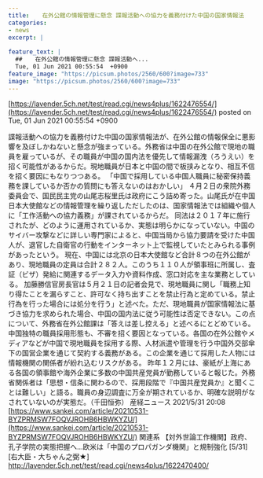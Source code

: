 ```yaml
---
title:  　在外公館の情報管理に懸念 諜報活動への協力を義務付けた中国の国家情報法   
categories:
- news
excerpt: |
  
feature_text: |
  ##  　在外公館の情報管理に懸念 諜報活動へ...
  Tue, 01 Jun 2021 00:55:54  +0900
feature_image: "https://picsum.photos/2560/600?image=733"
image: "https://picsum.photos/2560/600?image=733"
---
```


[https://lavender.5ch.net/test/read.cgi/news4plus/1622476554/](https://lavender.5ch.net/test/read.cgi/news4plus/1622476554/)
posted on Tue, 01 Jun 2021 00:55:54  +0900

<!--more-->

諜報活動への協力を義務付けた中国の国家情報法が、在外公館の情報保全に悪影響を及ぼしかねないと懸念が強まっている。外務省は中国の在外公館で現地の職員を雇っているが、その職員が中国の国内法を優先して情報漏洩（ろうえい）を招く可能性があるからだ。現地職員が日本と中国の間で板挟みとなり、相互不信を招く要因にもなりつつある。 「中国で採用している中国人職員に秘密保持義務を課しているか否かの質問にも答えないのはおかしい」 ４月２日の衆院外務委員会で、国民民主党の山尾志桜里氏は政府にこう詰め寄った。山尾氏が在中国日本大使館などの情報管理を繰り返しただしたのは、国家情報法では組織や個人に「工作活動への協力義務」が課されているからだ。 同法は２０１７年に施行されたが、どのように運用されているか、実態は明らかになっていない。中国のサイバー攻撃などに詳しい専門家によると、中国当局から協力要請を受けた中国人が、退官した自衛官の行動をインターネット上で監視していたとみられる事例があったという。 現在、中国には北京の日本大使館など合計８つの在外公館があり、現地職員の定員は合計２８２人。このうち１１０人が領事班に所属し、査証（ビザ）発給に関連するデータ入力や資料作成、窓口対応を主な業務としている。 加藤勝信官房長官は５月２１日の記者会見で、現地職員に関し「職務上知り得たことを漏らすこと、許可なく持ち出すことを禁止行為と定めている。禁止行為を行った場合には処分を行う」と述べた。ただ、現地職員が国家情報法に基づき協力を求められた場合、中国の国内法に従う可能性は否定できない。この点について、外務省在外公館課は「答えは差し控える」と述べるにとどめている。 中国独特の職員採用形態も、不審を招く要因となっている。各国の在外公館やメディアなどが中国で現地職員を採用する際、人材派遣や管理を行う中国外交部傘下の国営企業を通じて契約する義務がある。この企業を通じて採用した人物には情報機関の関係者が紛れ込むリスクがある。 昨年１２月には、豪紙が上海にある各国の領事館や海外企業に多数の中国共産党員が勤務していると報じた。外務省関係者は「思想・信条に関わるので、採用段階で『中国共産党員か』と聞くことは難しい」と語る。職員の身辺調査に万全が期されているか、明確な説明がなされていないのが実態だ。（千田恒弥） 産経ニュース 2021/5/31 20:08 [https://www.sankei.com/article/20210531-BYZPRMSW7FOQVJROHB6HBWKYZU/](https://www.sankei.com/article/20210531-BYZPRMSW7FOQVJROHB6HBWKYZU/) 関連系 【対外世論工作機関】政府、孔子学院の実態把握へ…欧米は「中国のプロパガンダ機関」と規制強化 [5/31] [右大臣・大ちゃん之弼★] http://lavender.5ch.net/test/read.cgi/news4plus/1622470400/
